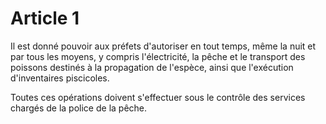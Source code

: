 # Article 1

Il est donné pouvoir aux préfets d'autoriser en tout temps, même la nuit et par tous les moyens, y compris l'électricité, la pêche et le transport des poissons destinés à la propagation de l'espèce, ainsi que l'exécution d'inventaires piscicoles.

Toutes ces opérations doivent s'effectuer sous le contrôle des services chargés de la police de la pêche.
